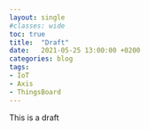 ```yaml
---
layout: single
#classes: wide
toc: true
title:  "Draft"
date:   2021-05-25 13:00:00 +0200
categories: blog
tags: 
- IoT
- Axis
- ThingsBoard
---
```


This is a draft